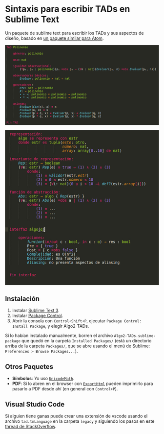 # Sintaxis para escribir TADs en Sublime Text

Un paquete de sublime text para escribir los TADs y sus aspectos de diseño, basado en [un paquete similar para Atom](https://github.com/luisbustamante097/language-tad-aed2).

![Imagen](./imagenes/ejemplo_tad.png)

![Imagen](./imagenes/ejemplo_design.jpeg)

## Instalación

1. Instalar [Sublime Text 3](https://www.sublimetext.com/3).
2. Instalar [Package Control](https://packagecontrol.io/installation).
3. Abrir la consola con `Control+Shift+P`, ejecutar `Package Control: Install Package`, y elegir Algo2-TADs.

Si lo habían instalado manualmente, borren el archivo `Algo2-TADs.sublime-package` que quedó en la carpeta `Installed Packages/` (está un directorio arriba de la carpeta `Packages/`, que se abre usando el menú de Sublime: `Preferences > Browse Packages...`).

## Otros Paquetes

- **Símbolos**: Yo uso [`UnicodeMath`](https://github.com/mvoidex/UnicodeMath).
- **PDF**: Si lo abren en el browser con [`ExportHtml`](https://packagecontrol.io/packages/ExportHtml) pueden imprimirlo para pasarlo a PDF desde ahí (en general con `Control+P`).

## Visual Studio Code

Si alguien tiene ganas puede crear una extensión de vscode usando el archivo `tad.tmLanguage` en la carpeta `legacy` y siguiendo los pasos en este [thread de StackOverflow](https://stackoverflow.com/questions/30687783/create-custom-language-in-visual-studio-code).
